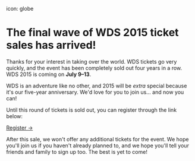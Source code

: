 icon: globe

# The final wave of WDS 2015 ticket sales has arrived!

Thanks for your interest in taking over the world. WDS tickets go very quickly, and the event has been completely sold out four years in a row. WDS 2015 is coming on **July 9–13**.

WDS is an adventure like no other, and 2015 will be *extra* special because it's our five-year anniversary. We'd love for you to join us… and now you can!

Until this round of tickets is sold out, you can register through the link below:

<a href="http://wds2015.eventbrite.com" target ="_blank" class="button">Register &rarr;</a>

After this sale, we won't offer any additional tickets for the event. We hope you'll join us if you haven't already planned to, and we hope you'll tell your friends and family to sign up too. The best is yet to come!

<!-- If you'd <strong>definitely like to attend </strong> and want to purchase a ticket once they're available, use the form below to put your name on the waiting list. When the next wave of ticket sales is announced, all tickets will be offered on a first-come, first-served basis.


<form method="post" class="af-form-wrapper" action="http://www.aweber.com/scripts/addlead.pl"  >
               <input type="hidden" name="meta_web_form_id" value="1153910757" />
               <input type="hidden" name="meta_split_id" value="" />
               <input type="hidden" name="listname" value="wds-waiting" />
               <input type="hidden" name="redirect" value="http://www.worlddominationsummit.com/got-it" />

               <input type="hidden" name="meta_adtracking" value="My_Web_Form" />
               <input type="hidden" name="meta_message" value="1" />
               <input type="hidden" name="meta_required" value="name,email" />

               <input type="hidden" name="meta_tooltip" value="" />

          <div class="form-section">
               <label class="previewLabel" for="awf_field-15343399">Name </label>
               <input id="awf_field-15343399" type="text" name="name" class="text" value=""  tabindex="500" />
          </div>
          <div class="form-section">
               <label class="previewLabel" for="awf_field-15343400">Email Address </label>
               <input class="text" id="awf_field-15343400" type="text" name="email" value="" tabindex="501"  />
          </div>
          <div class="form-section">
               <input name="submit" class="submit" type="submit" value="Submit" tabindex="502" />
          </div>

               <div style="display: none;"><img src="http://forms.aweber.com/form/displays.htm?id=jIyszJyMDOys7A==" alt="" /></div>
     </form>
-->
